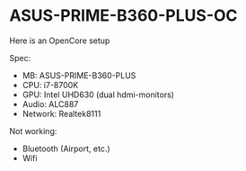 # ASUS-PRIME-B360-PLUS-OC

Here is an OpenCore setup

Spec:
- MB: ASUS-PRIME-B360-PLUS
- CPU: i7-8700K
- GPU: Intel UHD630 (dual hdmi-monitors)
- Audio: ALC887
- Network: Realtek8111

Not working:
- Bluetooth (Airport, etc.)
- Wifi 
